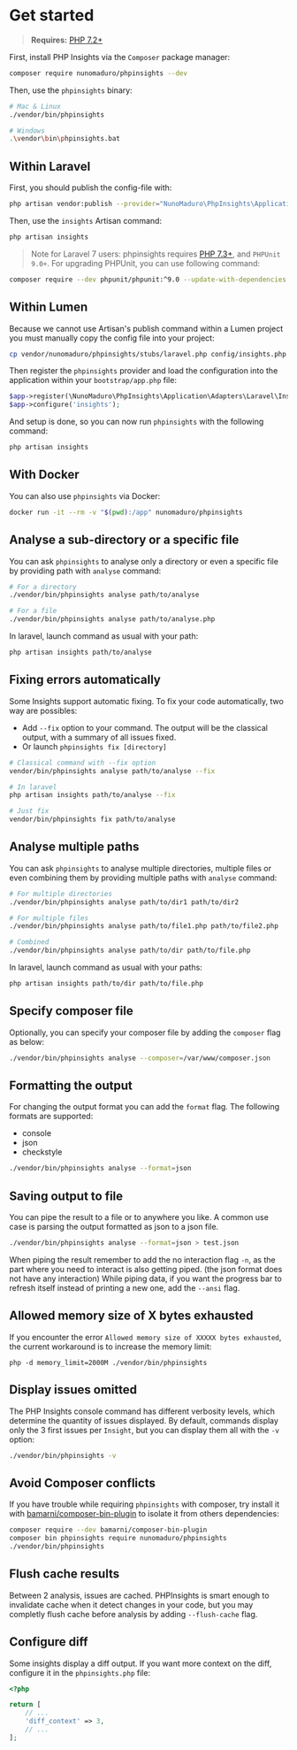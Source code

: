# Get started

> **Requires:** [PHP 7.2+](https://php.net/releases/)

First, install PHP Insights via the `Composer` package manager:
```bash
composer require nunomaduro/phpinsights --dev
```

Then, use the `phpinsights` binary:
```bash
# Mac & Linux
./vendor/bin/phpinsights

# Windows
.\vendor\bin\phpinsights.bat
```

## Within Laravel

First, you should publish the config-file with:
```bash
php artisan vendor:publish --provider="NunoMaduro\PhpInsights\Application\Adapters\Laravel\InsightsServiceProvider"
```

Then, use the `insights` Artisan command:
```bash
php artisan insights
```

> Note for Laravel 7 users: phpinsights requires [PHP 7.3+](https://php.net/releases/), and `PHPUnit 9.0+`. For upgrading PHPUnit, you can use following command:
 ```bash
 composer require --dev phpunit/phpunit:^9.0 --update-with-dependencies
 ```

## Within Lumen

Because we cannot use Artisan's publish command within a Lumen project you must manually copy the config file into your project:

```bash
cp vendor/nunomaduro/phpinsights/stubs/laravel.php config/insights.php
```

Then register the `phpinsights` provider and load the configuration into the application within your `bootstrap/app.php` file:

```php
$app->register(\NunoMaduro\PhpInsights\Application\Adapters\Laravel\InsightsServiceProvider::class);
$app->configure('insights');
```

And setup is done, so you can now run `phpinsights` with the following command:

```bash
php artisan insights
```

## With Docker

You can also use `phpinsights` via Docker:
```bash
docker run -it --rm -v "$(pwd):/app" nunomaduro/phpinsights
```

## Analyse a sub-directory or a specific file

You can ask `phpinsights` to analyse only a directory or even a specific file by providing path with `analyse` command:

```bash
# For a directory
./vendor/bin/phpinsights analyse path/to/analyse

# For a file
./vendor/bin/phpinsights analyse path/to/analyse.php
```

In laravel, launch command as usual with your path:

```bash
php artisan insights path/to/analyse
```

## Fixing errors automatically <Badge text="^2.0"/>

Some Insights support automatic fixing. 
To fix your code automatically, two way are possibles: 

* Add `--fix` option to your command. The output will be the classical output, with a summary of all issues fixed.
* Or launch `phpinsights fix [directory]`

```bash
# Classical command with --fix option
vendor/bin/phpinsights analyse path/to/analyse --fix

# In laravel
php artisan insights path/to/analyse --fix

# Just fix
vendor/bin/phpinsights fix path/to/analyse
```

## Analyse multiple paths <Badge text="^2.0"/>
You can ask `phpinsights` to analyse multiple directories, multiple files or even combining them by providing multiple paths with `analyse` command:

```bash
# For multiple directories
./vendor/bin/phpinsights analyse path/to/dir1 path/to/dir2

# For multiple files
./vendor/bin/phpinsights analyse path/to/file1.php path/to/file2.php

# Combined
./vendor/bin/phpinsights analyse path/to/dir path/to/file.php
```

In laravel, launch command as usual with your paths:

```bash
php artisan insights path/to/dir path/to/file.php
```

## Specify composer file <Badge text="^2.0"/>

Optionally, you can specify your composer file by adding the `composer` flag as below:

```bash
./vendor/bin/phpinsights analyse --composer=/var/www/composer.json
```

## Formatting the output

For changing the output format you can add the `format` flag. The following formats are supported:

- console
- json
- checkstyle

```bash
./vendor/bin/phpinsights analyse --format=json
```

## Saving output to file

You can pipe the result to a file or to anywhere you like.
A common use case is parsing the output formatted as json to a json file.

```bash
./vendor/bin/phpinsights analyse --format=json > test.json
```

When piping the result remember to add the no interaction flag `-n`, as the part where you need to interact is also getting piped. (the json format does not have any interaction)
While piping data, if you want the progress bar to refresh itself instead of printing a new one, add the `--ansi` flag.

## Allowed memory size of X bytes exhausted

If you encounter the error `Allowed memory size of XXXXX bytes exhausted`, the current workaround is to increase the memory limit:
```
php -d memory_limit=2000M ./vendor/bin/phpinsights
```

## Display issues omitted

The PHP Insights console command has different verbosity levels, which determine the quantity of issues displayed. By default, commands display only the 3 first issues per `Insight`, but you can display them all with the `-v` option:
```bash
./vendor/bin/phpinsights -v
```

## Avoid Composer conflicts

If you have trouble while requiring `phpinsights` with composer, try install it with [bamarni/composer-bin-plugin](https://github.com/bamarni/composer-bin-plugin) to isolate it from others dependencies:

```bash
composer require --dev bamarni/composer-bin-plugin
composer bin phpinsights require nunomaduro/phpinsights
./vendor/bin/phpinsights
```

## Flush cache results <Badge text="^2.0"/>

Between 2 analysis, issues are cached. 
PHPInsights is smart enough to invalidate cache when it detect changes in your code, but you may completly flush cache before analysis by adding `--flush-cache` flag.

## Configure diff <Badge text="^2.0"/>

Some insights display a diff output.
If you want more context on the diff, configure it in the `phpinsights.php` file:

```php
<?php

return [
    // ...
    'diff_context' => 3,
    // ...
];
```
